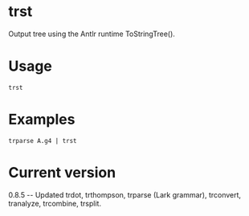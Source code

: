 # trst

Output tree using the Antlr runtime ToStringTree().

# Usage

    trst

# Examples

    trparse A.g4 | trst

# Current version

0.8.5 -- Updated trdot, trthompson, trparse (Lark grammar), trconvert, tranalyze, trcombine, trsplit.
